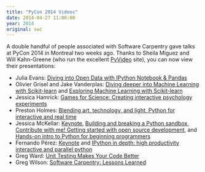 ```yaml
---
title: "PyCon 2014 Videos"
date: 2014-04-27 11:00:00
year: 2014
original: swc
---
```

<p>
  A double handful of people associated with Software Carpentry
  gave talks at PyCon 2014 in Montreal two weeks ago.
  Thanks to Sheila Miguez and Will Kahn-Greene
  (who run the excellent <a href="http://pyvideo.org">PyVideo</a> site),
  you can now view their presentations:
</p>
<ul>
  <li>Julia Evans: <a href="http://pyvideo.org/video/2657/diving-into-open-data-with-ipython-notebook-pan-0">Diving into Open Data with IPython Notebook &amp; Pandas</a></li>
  <li>Olivier Grisel and Jake Vanderplas: <a href="http://pyvideo.org/video/2614/diving-deeper-into-machine-learning-with-scikit-l">Diving deeper into Machine Learning with Scikit-learn</a> and <a href="http://pyvideo.org/video/2561/exploring-machine-learning-with-scikit-learn">Exploring Machine Learning with Scikit-learn</a></li>
  <li>Jessica Hamrick: <a href="http://pyvideo.org/video/2655/games-for-science-creating-interactive-psycholog">Games for Science: Creating interactive psychology experiments</a></li>
  <li>Preston Holmes: <a href="http://pyvideo.org/video/2619/blending-art-technology-and-light-python-for-i">Blending art, technology, and light, Python for interactive and real time</li></a>
  <li>Jessica McKellar: <a href="http://pyvideo.org/video/2684/keynote-jessica-mckellar">Keynote</a>, <a href="http://pyvideo.org/video/2585/building-and-breaking-a-python-sandbox">Building and breaking a Python sandbox</a>, <a href="http://pyvideo.org/video/2586/contribute-with-me-getting-started-with-open-sou-0">Contribute with me! Getting started with open source development</a>, and <a href="http://pyvideo.org/video/2559/hands-on-intro-to-python-for-beginning-programmer">Hands-on intro to Python for beginning programmers</a></li>
  <li>Fernando P&eacute;rez: <a href="http://pyvideo.org/video/2683/keynote-fernando-perez">Keynote</a> and <a href="http://pyvideo.org/video/2577/ipython-in-depth-high-productivity-interactive-a-1">IPython in depth: high productivity interactive and parallel python</a></li>
  <li>Greg Ward: <a href="http://pyvideo.org/video/2648/unit-testing-makes-your-code-better">Unit Testing Makes Your Code Better</a></li>
  <li>Greg Wilson: <a href="http://pyvideo.org/video/2649/software-carpentry-lessons-learned">Software Carpentry: Lessons Learned</a></li>
</ul>
